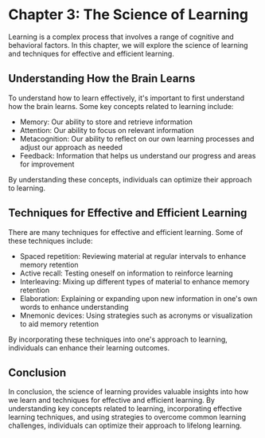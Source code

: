 Chapter 3: The Science of Learning
==================================

Learning is a complex process that involves a range of cognitive and behavioral factors. In this chapter, we will explore the science of learning and techniques for effective and efficient learning.

Understanding How the Brain Learns
----------------------------------

To understand how to learn effectively, it's important to first understand how the brain learns. Some key concepts related to learning include:

* Memory: Our ability to store and retrieve information
* Attention: Our ability to focus on relevant information
* Metacognition: Our ability to reflect on our own learning processes and adjust our approach as needed
* Feedback: Information that helps us understand our progress and areas for improvement

By understanding these concepts, individuals can optimize their approach to learning.

Techniques for Effective and Efficient Learning
-----------------------------------------------

There are many techniques for effective and efficient learning. Some of these techniques include:

* Spaced repetition: Reviewing material at regular intervals to enhance memory retention
* Active recall: Testing oneself on information to reinforce learning
* Interleaving: Mixing up different types of material to enhance memory retention
* Elaboration: Explaining or expanding upon new information in one's own words to enhance understanding
* Mnemonic devices: Using strategies such as acronyms or visualization to aid memory retention

By incorporating these techniques into one's approach to learning, individuals can enhance their learning outcomes.

Conclusion
----------

In conclusion, the science of learning provides valuable insights into how we learn and techniques for effective and efficient learning. By understanding key concepts related to learning, incorporating effective learning techniques, and using strategies to overcome common learning challenges, individuals can optimize their approach to lifelong learning.
